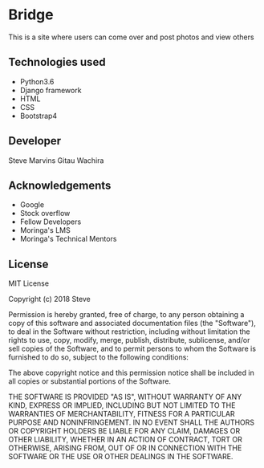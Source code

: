 # Bridge
This is a site where users can come over and post photos and view others
## Technologies used
* Python3.6
* Django framework
* HTML
* CSS
* Bootstrap4

## Developer
Steve Marvins Gitau Wachira

## Acknowledgements
* Google
* Stock overflow
* Fellow Developers
* Moringa's LMS
* Moringa's Technical Mentors

## License
MIT License

Copyright (c) 2018 Steve

Permission is hereby granted, free of charge, to any person obtaining a copy of this software and associated documentation files (the "Software"), to deal in the Software without restriction, including without limitation the rights to use, copy, modify, merge, publish, distribute, sublicense, and/or sell copies of the Software, and to permit persons to whom the Software is furnished to do so, subject to the following conditions:

The above copyright notice and this permission notice shall be included in all copies or substantial portions of the Software.

THE SOFTWARE IS PROVIDED "AS IS", WITHOUT WARRANTY OF ANY KIND, EXPRESS OR IMPLIED, INCLUDING BUT NOT LIMITED TO THE WARRANTIES OF MERCHANTABILITY, FITNESS FOR A PARTICULAR PURPOSE AND NONINFRINGEMENT. IN NO EVENT SHALL THE AUTHORS OR COPYRIGHT HOLDERS BE LIABLE FOR ANY CLAIM, DAMAGES OR OTHER LIABILITY, WHETHER IN AN ACTION OF CONTRACT, TORT OR OTHERWISE, ARISING FROM, OUT OF OR IN CONNECTION WITH THE SOFTWARE OR THE USE OR OTHER DEALINGS IN THE SOFTWARE.
